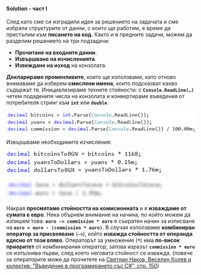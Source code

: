 #### Solution - част I

След като сме си изградили идея за решението на задачата и сме избрали структурите от данни, с които ще работим, е време да пристъпим към **писането на код**. Както и в предните задачи, можем да разделим решението на три подзадачи: 
* **Прочитане на входните данни**.
* **Извършване на изчисленията**.
* **Извеждане на изход** на конзолата.

**Декларираме променливите**, които ще използваме, като отново внимаваме да изберем **смислени имена**, които подсказват какво съдържат те. Инициализираме техните стойности: с **`Console.ReadLine(…)`** четем подадените числа на конзолата и конвертираме въведения от потребителя стринг към **`int`** или **`double`**. 

![](/assets/chapter-2-2-images/04.Money-01.png)

Извършваме необходимите изчисления: 

![](/assets/chapter-2-2-images/04.Money-02.png)

![](/assets/chapter-2-2-images/04.Money-03.png)

Накрая **пресмятаме стойността на комисионната** и я **изваждаме от сумата в евро**. Нека обърнем внимание на начина, по който можем да изпишем това: **`euro -= commission * euro`** e съкратен начин за изписване на **`euro = euro - (commission * euro)`**. В случая използваме **комбиниран оператор за присвояване** (**`-=`**), който **изважда стойността от операнда вдясно от този вляво**. Операторът за умножение (**`*`**) има **по-висок приоритет** от комбинирания оператор, затова изразът **`commission * euro`** се изпълнява първи, след което неговата стойност се изважда. (повече за операторите може да прочетете на [Светлин Наков, Веселин Колев и колектив: "Въведение в програмирането със C#", стр. 150](http://www.introprogramming.info/intro-csharp-book/read-online/glava3-operatori-i-izrazi/#_Toc298863965))